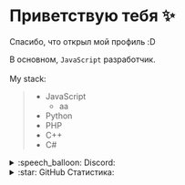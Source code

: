 # Приветствую тебя :sparkles:
Спасибо, что открыл мой профиль :D

В основном, `JavaScript` разработчик.
<br><br>
My stack: 
> - JavaScript
>   - аа
> - Python
> - PHP
> - С++
> - C#

<details>
  <summary>:speech_balloon: Discord:</summary>
    <hr>
    <a href="https://discord.com/users/597854685457678338">
    <img src="https://lanyard-profile-readme.vercel.app/api/597854685457678338?hideTimestamp=true&idleMessage=React + & + Express + 💕" />
    </a>
</details>

<details>
  <summary>:star: GitHub Статистика:</summary>
    <hr>
    <a href="#">
      <img src="https://github-readme-stats.vercel.app/api?username=Qwedi&show_icons=true&theme=github_dark&border_radius=25">
    </a>

</details>
